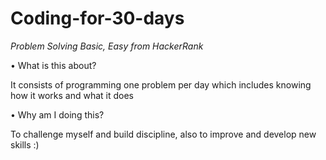 # Coding-for-30-days
*Problem Solving Basic, Easy from HackerRank*

• What is this about? 

  It consists of programming one problem per day which includes knowing how it works and what it does
  
• Why am I doing this? 
  
  To challenge myself and build discipline, also to improve and develop new skills :)
